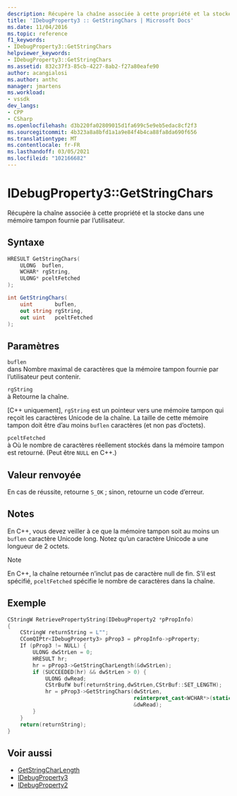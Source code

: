 ```yaml
---
description: Récupère la chaîne associée à cette propriété et la stocke dans une mémoire tampon fournie par l’utilisateur.
title: 'IDebugProperty3 :: GetStringChars | Microsoft Docs'
ms.date: 11/04/2016
ms.topic: reference
f1_keywords:
- IDebugProperty3::GetStringChars
helpviewer_keywords:
- IDebugProperty3::GetStringChars
ms.assetid: 832c37f3-85cb-4227-8ab2-f27a80eafe90
author: acangialosi
ms.author: anthc
manager: jmartens
ms.workload:
- vssdk
dev_langs:
- CPP
- CSharp
ms.openlocfilehash: d3b220fa02809015d1fa699c5e9eb5edac8cf2f3
ms.sourcegitcommit: 4b323a8a8bfd1a1a9e84f4b4ca88fa8da690f656
ms.translationtype: MT
ms.contentlocale: fr-FR
ms.lasthandoff: 03/05/2021
ms.locfileid: "102166682"
---
```

# <a name="idebugproperty3getstringchars"></a>IDebugProperty3::GetStringChars
Récupère la chaîne associée à cette propriété et la stocke dans une mémoire tampon fournie par l’utilisateur.

## <a name="syntax"></a>Syntaxe

```cpp
HRESULT GetStringChars(
    ULONG  buflen,
    WCHAR* rgString,
    ULONG* pceltFetched
);
```

```csharp
int GetStringChars(
    uint       buflen,
    out string rgString,
    out uint   pceltFetched
);
```

## <a name="parameters"></a>Paramètres
`buflen`\
dans Nombre maximal de caractères que la mémoire tampon fournie par l’utilisateur peut contenir.

`rgString`\
à Retourne la chaîne.

 [C++ uniquement], `rgString` est un pointeur vers une mémoire tampon qui reçoit les caractères Unicode de la chaîne. La taille de cette mémoire tampon doit être d’au moins `buflen` caractères (et non pas d’octets).

`pceltFetched`\
à Où le nombre de caractères réellement stockés dans la mémoire tampon est retourné. (Peut être `NULL` en C++.)

## <a name="return-value"></a>Valeur renvoyée
En cas de réussite, retourne `S_OK` ; sinon, retourne un code d’erreur.

## <a name="remarks"></a>Notes
En C++, vous devez veiller à ce que la mémoire tampon soit au moins un `buflen` caractère Unicode long. Notez qu’un caractère Unicode a une longueur de 2 octets.

> [!NOTE]
> En C++, la chaîne retournée n’inclut pas de caractère null de fin. S’il est spécifié, `pceltFetched` spécifie le nombre de caractères dans la chaîne.

## <a name="example"></a>Exemple

```cpp
CStringW RetrievePropertyString(IDebugProperty2 *pPropInfo)
{
    CStringW returnString = L"";
    CComQIPtr<IDebugProperty3> pProp3 = pPropInfo->pProperty;
    If (pProp3 != NULL) {
        ULONG dwStrLen = 0;
        HRESULT hr;
        hr = pProp3->GetStringCharLength(&dwStrLen);
        if (SUCCEEDED(hr) && dwStrLen > 0) {
            ULONG dwRead;
            CStrBufW buf(returnString,dwStrLen,CStrBuf::SET_LENGTH);
            hr = pProp3->GetStringChars(dwStrLen,
                                        reinterpret_cast<WCHAR*>(static_cast<CStringW::PXSTR>(buf)),
                                        &dwRead);
        }
    }
    return(returnString);
}
```

## <a name="see-also"></a>Voir aussi
- [GetStringCharLength](../../../extensibility/debugger/reference/idebugproperty3-getstringcharlength.md)
- [IDebugProperty3](../../../extensibility/debugger/reference/idebugproperty3.md)
- [IDebugProperty2](../../../extensibility/debugger/reference/idebugproperty2.md)
